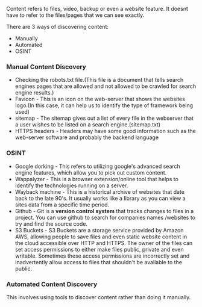 Content refers to files, video, backup or even a website feature.
It doesnt have to refer to the files/pages that we can see exactly.

There are 3 ways of discovering content:
- Manually
- Automated
- OSINT

### Manual Content Discovery

- Checking the robots.txt file.(This file is a document that tells search engines pages that are allowed and not allowed to be crawled for search engine results.)
-  Favicon - This is an icon on the web-server that shows the websites logo.(In this case, it can help us to identify the type of framework being used)
- sitemap - The sitemap gives out a list of every file in the webserver that a user wishes to be listed on a search engine.(sitemap.txt)
- HTTPS headers - Headers may have some good information such as the web-server software and probably the backend language

### OSINT

- Google dorking - This refers to utilizing google's advanced search engine features, which allow you to pick out custom content.
- Wappalyzer - This is a browser extension/online tool that helps to identify the technologies running on a server.
- Wayback machine - This is a historical archive of websites that date back to the late 90's. It usually works like a library as you can view a sites data from a specific time period.
- Github - Git is a **version control system** that tracks changes to files in a project. You can use github to search for companies names /websites to try and find the source code.
- S3 Buckets - S3 Buckets are a storage service provided by Amazon AWS, allowing people to save files and even static website content in the cloud accessible over HTTP and HTTPS. The owner of the files can set access permissions to either make files public, private and even writable. Sometimes these access permissions are incorrectly set and inadvertently allow access to files that shouldn't be available to the public.

### Automated Content Discovery
This involves using tools to discover content rather than doing it manually.
